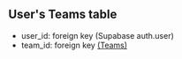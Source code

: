 ## User's Teams table
- user_id: foreign key (Supabase auth.user)
- team_id: foreign key [(Teams)](../database_table_composition/teams-table.md)